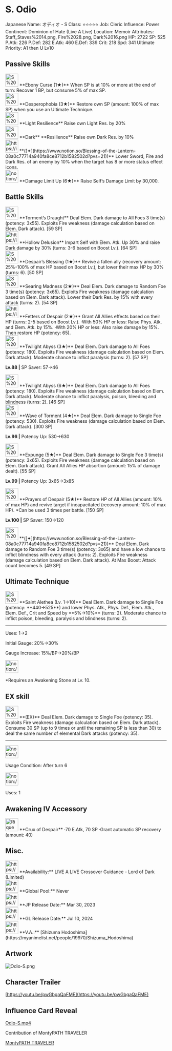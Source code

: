 # S. Odio

Japanese Name: オディオ・S
Class: ⭐️⭐️⭐️⭐️⭐️
Job: Cleric
Influence: Power
Continent: Dominion of Hate (Live A Live)
Location: Memoir
Attributes: Staff_Staves%2014.png, Fire%2028.png, Dark%2016.png
HP: 2722
SP: 525
P.Atk: 226
P.Def: 282
E.Atk: 460
E.Def: 339
Crit: 218
Spd: 341
Ultimate Priority: A1 then U Lv10

## Passive Skills

<aside>
<img src="S%20Odio%20d9f0b853ee8742d5890c40306a630a30/BP_Recovery_Boost.png" alt="S%20Odio%20d9f0b853ee8742d5890c40306a630a30/BP_Recovery_Boost.png" width="40px" /> **Ebony Curse (1★)**
When SP is at 10% or more at the end of turn: Recover 1 BP, but consume 5% of max SP.

</aside>

<aside>
<img src="S%20Odio%20d9f0b853ee8742d5890c40306a630a30/Desperophobia.png" alt="S%20Odio%20d9f0b853ee8742d5890c40306a630a30/Desperophobia.png" width="40px" /> **Desperophobia (3★)**
Restore own SP (amount: 100% of max SP) when you use an Ultimate Technique.

</aside>

<aside>
<img src="S%20Odio%20d9f0b853ee8742d5890c40306a630a30/Light_Resilience.png" alt="S%20Odio%20d9f0b853ee8742d5890c40306a630a30/Light_Resilience.png" width="40px" /> **Light Resilience**
Raise own Light Res. by 20%

</aside>

<aside>
<img src="S%20Odio%20d9f0b853ee8742d5890c40306a630a30/Dark_Resilience.png" alt="S%20Odio%20d9f0b853ee8742d5890c40306a630a30/Dark_Resilience.png" width="40px" /> **Dark** **Resilience**
Raise own Dark Res. by 10%

</aside>

<aside>
<img src="https://img.game8.jp/6523346/f4f1488d815a7e5ed01daed6217b6afb.jpeg/show" alt="https://img.game8.jp/6523346/f4f1488d815a7e5ed01daed6217b6afb.jpeg/show" width="40px" /> **([✦](https://www.notion.so/Blessing-of-the-Lantern-08a0c77714a940fa8ce8712b1582502d?pvs=21))**
Lower Sword, Fire and Dark Res. of an enemy by 10% when the target has 8 or more status effect icons.

</aside>

<aside>
<img src="notion://custom_emoji/2482af5e-3bb7-4af8-a110-df4150e44521/17debbc6-5396-80a6-933a-007af3a7f551" alt="notion://custom_emoji/2482af5e-3bb7-4af8-a110-df4150e44521/17debbc6-5396-80a6-933a-007af3a7f551" width="40px" /> **Damage Limit Up (6★)**
Raise Self’s Damage Limit by 30,000.

</aside>

## Battle Skills

<aside>
<img src="S%20Odio%20d9f0b853ee8742d5890c40306a630a30/Dark.png" alt="S%20Odio%20d9f0b853ee8742d5890c40306a630a30/Dark.png" width="40px" /> **Torment’s Draught**
Deal Elem. Dark damage to All Foes 3 time(s) (potency: 3x55). Exploits Fire weakness (damage calculation based on Elem. Dark attack). [59 SP]

</aside>

<aside>
<img src="https://img.game8.jp/6909195/fb1af3b553f4112d4403e0f7452fd2a2.png/show" alt="https://img.game8.jp/6909195/fb1af3b553f4112d4403e0f7452fd2a2.png/show" width="40px" /> **Hollow Delusion**
Impart Self with Elem. Atk. Up 30% and raise Dark damage by 30% (turns: 3-6 based on Boost Lv.). [64 SP]

</aside>

<aside>
<img src="S%20Odio%20d9f0b853ee8742d5890c40306a630a30/Encore.png" alt="S%20Odio%20d9f0b853ee8742d5890c40306a630a30/Encore.png" width="40px" /> **Despair’s Blessing (1★)**
Revive a fallen ally (recovery amount: 25%-100% of max HP based on Boost Lv.), but lower their max HP by 30% (turns: 6). [50 SP]

</aside>

<aside>
<img src="S%20Odio%20d9f0b853ee8742d5890c40306a630a30/Dark%201.png" alt="S%20Odio%20d9f0b853ee8742d5890c40306a630a30/Dark%201.png" width="40px" /> **Searing Madness (2★)**
Deal Elem. Dark damage to Random Foe 3 time(s) (potency: 3x65). Exploits Fire weakness (damage calculation based on Elem. Dark attack). Lower their Dark Res. by 15% with every attack (turns: 2). [54 SP]

</aside>

<aside>
<img src="https://img.game8.jp/6909197/4eaa54be6aac9c9c4a1b006531ef1771.png/show" alt="https://img.game8.jp/6909197/4eaa54be6aac9c9c4a1b006531ef1771.png/show" width="40px" /> **Fetters of Despair (2★)**
Grant All Allies effects based on their HP (turns: 2-5 based on Boost Lv.).
·With 50% HP or less: Raise Phys. Atk. and Elem. Atk. by 15%.
·With 20% HP or less: Also raise damage by 15%.
Then restore HP (potency: 65).

</aside>

<aside>
<img src="S%20Odio%20d9f0b853ee8742d5890c40306a630a30/Dark%202.png" alt="S%20Odio%20d9f0b853ee8742d5890c40306a630a30/Dark%202.png" width="40px" /> **Twilight Abyss (3★)**
Deal Elem. Dark damage to All Foes (potency: 180). Exploits Fire weakness (damage calculation based on Elem. Dark attack). Moderate chance to inflict paralysis (turns: 2). [57 SP]

**Lv.88 |** SP Saver: 57→46

<aside>
<img src="S%20Odio%20d9f0b853ee8742d5890c40306a630a30/Dark%202.png" alt="S%20Odio%20d9f0b853ee8742d5890c40306a630a30/Dark%202.png" width="40px" /> **Twilight Abyss (6★)**
Deal Elem. Dark damage to All Foes (potency: 180). Exploits Fire weakness (damage calculation based on Elem. Dark attack). Moderate chance to inflict paralysis, poison, bleeding and blindness (turns: 2). [46 SP]

</aside>

</aside>

<aside>
<img src="S%20Odio%20d9f0b853ee8742d5890c40306a630a30/Dark%203.png" alt="S%20Odio%20d9f0b853ee8742d5890c40306a630a30/Dark%203.png" width="40px" /> **Wave of Torment (4★)**
Deal Elem. Dark damage to Single Foe (potency: 530). Exploits Fire weakness (damage calculation based on Elem. Dark attack). [300 SP]

**Lv.96 |** Potency Up: 530→630

</aside>

<aside>
<img src="S%20Odio%20d9f0b853ee8742d5890c40306a630a30/Dark%204.png" alt="S%20Odio%20d9f0b853ee8742d5890c40306a630a30/Dark%204.png" width="40px" /> **Expunge (5★)**
Deal Elem. Dark damage to Single Foe 3 time(s) (potency: 3x65). Exploits Fire weakness (damage calculation based on Elem. Dark attack). Grant All Allies HP absortion (amount: 15% of damage dealt). [55 SP]

**Lv.99 |** Potency Up: 3x65→3x85

</aside>

<aside>
<img src="S%20Odio%20d9f0b853ee8742d5890c40306a630a30/Encore%201.png" alt="S%20Odio%20d9f0b853ee8742d5890c40306a630a30/Encore%201.png" width="40px" /> **Prayers of Despair (5★)**
Restore HP of All Allies (amount: 10% of max HP) and revive target if incapacitated (recovery amount: 10% of max HP). *Can be used 3 times per battle. [150 SP]

**Lv.100 |** SP Saver: 150→120

</aside>

<aside>
<img src="S%20Odio%20d9f0b853ee8742d5890c40306a630a30/Dark%201.png" alt="S%20Odio%20d9f0b853ee8742d5890c40306a630a30/Dark%201.png" width="40px" /> **([✦](https://www.notion.so/Blessing-of-the-Lantern-08a0c77714a940fa8ce8712b1582502d?pvs=21))**
Deal Elem. Dark damage to Random Foe 3 time(s) (potency: 3x65) and have a low chance to inflict blindness with every attack (turns: 2). Exploits Fire weakness (damage calculation based on Elem. Dark attack). At Max Boost: Attack count becomes 5. [49 SP]

</aside>

## Ultimate Technique

<aside>
<img src="S%20Odio%20d9f0b853ee8742d5890c40306a630a30/Dark%205.png" alt="S%20Odio%20d9f0b853ee8742d5890c40306a630a30/Dark%205.png" width="40px" /> **Saint Alethea (Lv. 1→10)**
Deal Elem. Dark damage to Single Foe (potency: **440→525**) and lower Phys. Atk., Phys. Def., Elem. Atk., Elem. Def., Crit and Speed by **5%→10%** (turns: 2). Moderate chance to inflict poison, bleeding, paralysis and blindness (turns: 2).

---

Uses:
1→2

Initial Gauge:
20%→30%

Gauge Increase:
15%/BP→20%/BP

<aside>
<img src="notion://custom_emoji/2482af5e-3bb7-4af8-a110-df4150e44521/182ebbc6-5396-80af-9978-007ac248795b" alt="notion://custom_emoji/2482af5e-3bb7-4af8-a110-df4150e44521/182ebbc6-5396-80af-9978-007ac248795b" width="40px" />

*Requires an Awakening Stone at Lv. 10.

</aside>

</aside>

## EX skill

<aside>
<img src="S%20Odio%20d9f0b853ee8742d5890c40306a630a30/Dark%205.png" alt="S%20Odio%20d9f0b853ee8742d5890c40306a630a30/Dark%205.png" width="40px" /> **(EX)**
Deal Elem. Dark damage to Single Foe (potency: 35). Exploits Fire weakness (damage calculation based on Elem. Dark attack). Consume 30 SP (up to 9 times or until the remaining SP is less than 30) to deal the same number of elemental Dark attacks (potency: 35).

---

<aside>
<img src="notion://custom_emoji/2482af5e-3bb7-4af8-a110-df4150e44521/137ebbc6-5396-802c-b9bc-007a54884b6f" alt="notion://custom_emoji/2482af5e-3bb7-4af8-a110-df4150e44521/137ebbc6-5396-802c-b9bc-007a54884b6f" width="40px" />

Usage Condition: After turn 6

</aside>

<aside>
<img src="notion://custom_emoji/2482af5e-3bb7-4af8-a110-df4150e44521/137ebbc6-5396-80ba-9f36-007a936447ac" alt="notion://custom_emoji/2482af5e-3bb7-4af8-a110-df4150e44521/137ebbc6-5396-80ba-9f36-007a936447ac" width="40px" />

Uses: 1

</aside>

</aside>

## Awakening IV Accessory

<aside>
<img src="Rique%2003cb41beb766464083f85e40d3bfaf82/Awakening_IV.png" alt="Rique%2003cb41beb766464083f85e40d3bfaf82/Awakening_IV.png" width="40px" /> **Crux of Despair**
·70 E.Atk, 70 SP
·Grant automatic SP recovery (amount: 40)

</aside>

## Misc.

<aside>
<img src="https://www.notion.so/icons/gift_gray.svg" alt="https://www.notion.so/icons/gift_gray.svg" width="40px" /> **Availability:** LIVE A LIVE Crossover Guidance - Lord of Dark (Limited)

</aside>

<aside>
<img src="https://www.notion.so/icons/globe_gray.svg" alt="https://www.notion.so/icons/globe_gray.svg" width="40px" /> **Global Pool:** Never

</aside>

<aside>
<img src="https://www.notion.so/icons/calendar_red.svg" alt="https://www.notion.so/icons/calendar_red.svg" width="40px" /> **JP Release Date:**
Mar 30, 2023

</aside>

<aside>
<img src="https://www.notion.so/icons/calendar_blue.svg" alt="https://www.notion.so/icons/calendar_blue.svg" width="40px" /> **GL Release Date:**
Jul 10, 2024

</aside>

<aside>
<img src="https://www.notion.so/icons/microphone_gray.svg" alt="https://www.notion.so/icons/microphone_gray.svg" width="40px" /> **V.A.:** [Shizuma Hodoshima](https://myanimelist.net/people/19970/Shizuma_Hodoshima)

</aside>

## Artwork

![Odio-S.png](S%20Odio%20d9f0b853ee8742d5890c40306a630a30/Odio-S.png)

## Character Trailer

[https://youtu.be/pwGbgaQaFME](https://youtu.be/pwGbgaQaFME)

## Influence Card Reveal

[Odio-S.mp4](S%20Odio%20d9f0b853ee8742d5890c40306a630a30/Odio-S.mp4)

Contribution of MontyPATH TRAVELER

[MontyPATH TRAVELER](https://www.youtube.com/@MontyPATHTRAVELER)